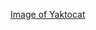 [Image of Yaktocat](https://user-images.githubusercontent.com/69115484/89301250-15a0a500-d687-11ea-8a73-b6813d671efa.png)
